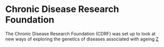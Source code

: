 Chronic Disease Research Foundation
=======================

The Chronic Disease Research Foundation (CDRF) was set up to look at new ways of exploring the genetics of diseases associated with ageing [Z](#out)

